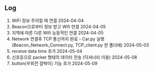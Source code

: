## Log
1. WiFi 정보 주어질 때 연결 2024-04-04
2. Beacon으로부터 정보 받고 Wifi 연결 2024-04-05
3. 지역에 따른 다른 Wifi 능동적인 연결 2024-04-05
4. Network 연결후 TCP 통신까지 완료 - Car.py 실행
<br> (Beacon_Network_Connect.py, TCP_client.py 한 폴더에) 2024-05-03
5. receive data time 추가 2024-05-04
6. 신호등으로 packet 형태의 데이터 전송 (딕셔너리 이용) 2024-05-08
7. button(우회전 깜박이) 기능 추가 2024-05-09
